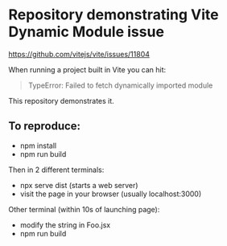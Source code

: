 # Repository demonstrating Vite Dynamic Module issue

https://github.com/vitejs/vite/issues/11804

When running a project built in Vite you can hit:

> TypeError: Failed to fetch dynamically imported module

This repository demonstrates it.

## To reproduce:

-   npm install
-   npm run build

Then in 2 different terminals:

-   npx serve dist (starts a web server)
-   visit the page in your browser (usually localhost:3000)

Other terminal (within 10s of launching page):

-   modify the string in Foo.jsx
-   npm run build
